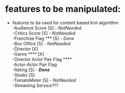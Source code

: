 # features to be manipulated:

- features to be used for content based knn algorithm  
    -Audience Score [S] - _NotNeeded_   
    -Critics Score [S]  - _NotNeeded_  
    -Franchise Flag *** [S] - _Done_   
    -Box Office [S]  - _NotNeeded_  
    -Director [X]  
    -Genre **** [X]  
    -Director Actor Pair Flag ****  
    -Actor-Actor Pair Flag  
    -Rating  [S] - _**Done**_  
    -Studio [S]  
    -TomatoMeter [S] - _NotNeeded_   
    -Streaming Service???  

